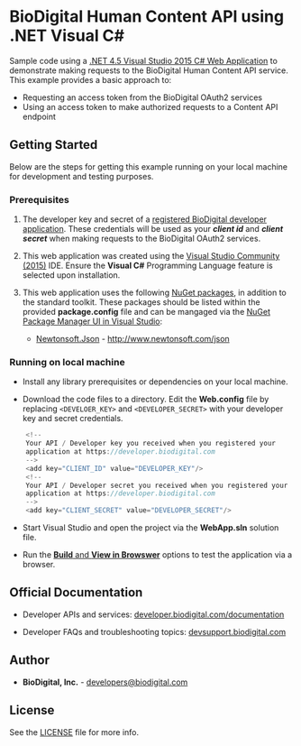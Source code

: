﻿BioDigital Human Content API using .NET Visual C#
========



Sample code using a [.NET 4.5 Visual Studio 2015 C# Web Application](https://msdn.microsoft.com/en-us/library/kx37x362.aspx) to demonstrate making requests to the BioDigital Human Content API service.  This example provides a basic approach to:

* Requesting an access token from the BioDigital OAuth2 services
* Using an access token to make authorized requests to a Content API endpoint



## Getting Started

Below are the steps for getting this example running on your local machine for development and testing purposes.

### Prerequisites

1.  The developer key and secret of a [registered BioDigital developer application](https://devsupport.biodigital.com/hc/en-us/articles/234450188-How-to-register-my-App).  These credentials will be used as your ***client id*** and ***client secret*** when making requests to the BioDigital OAuth2 services.

2. This web application was created using the [Visual Studio Community (2015)](https://www.visualstudio.com/vs/community/) IDE.  Ensure the **Visual C#** Programming Language feature is selected upon installation.
 
3. This web application uses the following [NuGet packages](https://www.nuget.org/), in addition to the standard toolkit.  These packages should be listed within the provided **package.config** file and can be mangaged via the [NuGet Package Manager UI in Visual Studio](https://docs.microsoft.com/en-us/nuget/tools/package-manager-ui):
	*  [Newtonsoft.Json](http://www.newtonsoft.com/json) - http://www.newtonsoft.com/json


### Running on local machine

* Install any library prerequisites or dependencies on your local machine.


*  Download the code files to a directory.  Edit the **Web.config** file by replacing `<DEVELOER_KEY>` and `<DEVELOPER_SECRET>` with your developer key and secret credentials.


```csharp
    <!--
    Your API / Developer key you received when you registered your
    application at https://developer.biodigital.com
    -->
    <add key="CLIENT_ID" value="DEVELOPER_KEY"/>
    <!--
    Your API / Developer secret you received when you registered your
    application at https://developer.biodigital.com    
    -->
    <add key="CLIENT_SECRET" value="DEVELOPER_SECRET"/> 


```

*  Start Visual Studio and open the project via the **WebApp.sln** solution file.  

*  Run the [**Build** and **View in Browswer**](https://msdn.microsoft.com/en-us/library/df5x06h3(v=vs.110).aspx) options to test the application via a browser.  

  
  

## Official Documentation

* Developer APIs and services:   [developer.biodigital.com/documentation](https://developer.biodigital.com/documentation)

* Developer FAQs and troubleshooting topics:  [devsupport.biodigital.com](https://devsupport.biodigital.com)


## Author

* **BioDigital, Inc.** - developers@biodigital.com


## License

See the [LICENSE](https://github.com/biodigital-inc/bdhuman-contentapi/blob/master/LICENSE) file for more info.

